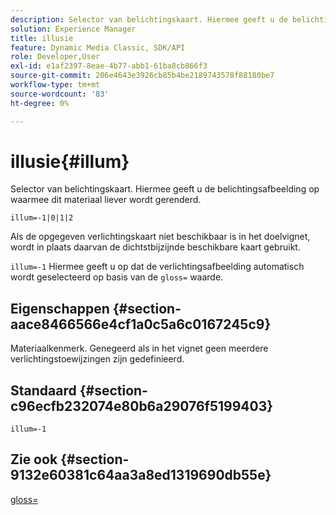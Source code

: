 ```yaml
---
description: Selector van belichtingskaart. Hiermee geeft u de belichtingsafbeelding op waarmee dit materiaal liever wordt gerenderd.
solution: Experience Manager
title: illusie
feature: Dynamic Media Classic, SDK/API
role: Developer,User
exl-id: e1af2397-8eae-4b77-abb1-61ba8cb866f3
source-git-commit: 206e4643e3926cb85b4be2189743578f88180be7
workflow-type: tm+mt
source-wordcount: '83'
ht-degree: 0%

---
```


# illusie{#illum}

Selector van belichtingskaart. Hiermee geeft u de belichtingsafbeelding op waarmee dit materiaal liever wordt gerenderd.

`illum=-1|0|1|2`

Als de opgegeven verlichtingskaart niet beschikbaar is in het doelvignet, wordt in plaats daarvan de dichtstbijzijnde beschikbare kaart gebruikt.

`illum=-1` Hiermee geeft u op dat de verlichtingsafbeelding automatisch wordt geselecteerd op basis van de  `gloss=` waarde.

## Eigenschappen {#section-aace8466566e4cf1a0c5a6c0167245c9}

Materiaalkenmerk. Genegeerd als in het vignet geen meerdere verlichtingstoewijzingen zijn gedefinieerd.

## Standaard {#section-c96ecfb232074e80b6a29076f5199403}

`illum=-1`

## Zie ook {#section-9132e60381c64aa3a8ed1319690db55e}

[gloss=](../../../../../ir-api/http-protocol/image-rendering-api-ref/c-ir-http-protocol-ref/c-ir-http-protocol-command-reference/r-ir-http-gloss.md#reference-325aef2ee51e4e1584a06047427340ca)
